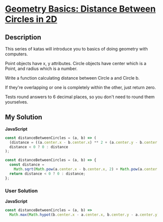 # [Geometry Basics: Distance Between Circles in 2D](https://www.codewars.com/kata/58e3031ce265671f6a000542)

## Description

This series of katas will introduce you to basics of doing geometry with computers.

Point objects have x, y attributes. Circle objects have center which is a Point, and radius which is a number.

Write a function calculating distance between Circle a and Circle b.

If they're overlapping or one is completely within the other, just return zero.

Tests round answers to 6 decimal places, so you don't need to round them yourselves.

## My Solution

**JavaScript**

```js
const distanceBetweenCircles = (a, b) => (
  (distance = ((a.center.x - b.center.x) ** 2 + (a.center.y - b.center.y) ** 2) ** 0.5 - a.radius - b.radius),
  distance < 0 ? 0 : distance
);
```

```js
const distanceBetweenCircles = (a, b) => {
  const distance =
    Math.sqrt(Math.pow(a.center.x - b.center.x, 2) + Math.pow(a.center.y - b.center.y, 2)) - a.radius - b.radius;
  return distance < 0 ? 0 : distance;
};
```

### User Solution

**JavaScript**

```js
const distanceBetweenCircles = (a, b) =>
  Math.max(Math.hypot(b.center.x - a.center.x, b.center.y - a.center.y) - a.radius - b.radius, 0);
```
